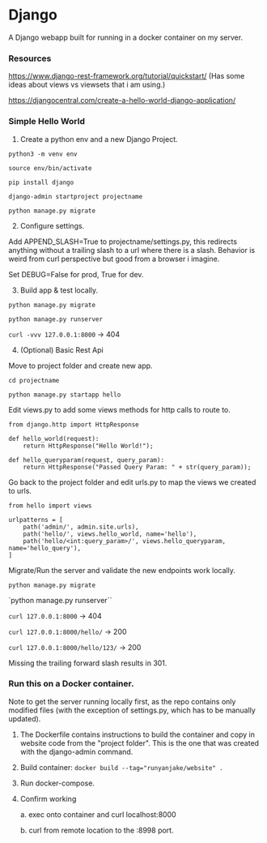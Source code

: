 # Django

A Django webapp built for running in a docker container on my server.

### Resources

https://www.django-rest-framework.org/tutorial/quickstart/ (Has some ideas about views vs viewsets that i am using.)

https://djangocentral.com/create-a-hello-world-django-application/

### Simple Hello World

1. Create a python env and a new Django Project.

`python3 -m venv env`

`source env/bin/activate`

`pip install django`

`django-admin startproject projectname`

`python manage.py migrate`

2. Configure settings.

Add APPEND_SLASH=True to projectname/settings.py, this redirects anything without a trailing slash to a url where there is a slash. Behavior is weird from curl perspective but good from a browser i imagine.

Set DEBUG=False for prod, True for dev.

3. Build app & test locally.

`python manage.py migrate`

`python manage.py runserver`

`curl -vvv 127.0.0.1:8000` -> 404

4. (Optional) Basic Rest Api

Move to project folder and create new app.

`cd projectname`

`python manage.py startapp hello`

Edit views.py to add some views methods for http calls to route to. 

```
from django.http import HttpResponse

def hello_world(request):
    return HttpResponse("Hello World!");

def hello_queryparam(request, query_param):
    return HttpResponse("Passed Query Param: " + str(query_param));
```

Go back to the project folder and edit urls.py to map the views we created to urls.

```
from hello import views

urlpatterns = [
    path('admin/', admin.site.urls),
    path('hello/', views.hello_world, name='hello'),
    path('hello/<int:query_param>/', views.hello_queryparam, name='hello_query'),
]
```

Migrate/Run the server and validate the new endpoints work locally.

`python manage.py migrate`

`python manage.py runserver``

`curl 127.0.0.1:8000` -> 404

`curl 127.0.0.1:8000/hello/` -> 200

`curl 127.0.0.1:8000/hello/123/` -> 200

Missing the trailing forward slash results in 301.

### Run this on a Docker container.

Note to get the server running locally first, as the repo contains only modified files (with the exception of settings.py, which has to be manually updated).

1. The Dockerfile contains instructions to build the container and copy in website code from the "project folder". This is the one that was created with the django-admin command.

2. Build container: `docker build --tag="runyanjake/website" .` 

3. Run docker-compose.

4. Confirm working

	a. exec onto container and curl localhost:8000
	
	b. curl from remote location to the :8998 port.

